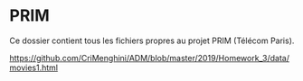 # PRIM
Ce dossier contient tous les fichiers propres au projet PRIM (Télécom Paris).

https://github.com/CriMenghini/ADM/blob/master/2019/Homework_3/data/movies1.html
